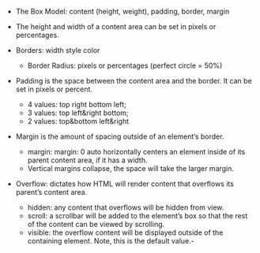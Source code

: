 - The Box Model: content (height, weight), padding, border, margin

- The height and width of a content area can be set in pixels or percentages.
- Borders: width style color
  - Border Radius: pixels or percentages (perfect circle = 50%)

- Padding is the space between the content area and the border. It can be set in pixels or percent. 
  - 4 values: top right bottom left; 
  - 3 values: top left&right bottom; 
  - 2 values: top&bottom left&right
  
- Margin is the amount of spacing outside of an element’s border.
  - margin: margin: 0 auto horizontally centers an element inside of its parent content area, if it has a width.
  - Vertical margins collapse, the space will take the larger margin.

- Overflow: dictates how HTML will render content that overflows its parent’s content area.
  - hidden: any content that overflows will be hidden from view.
  - scroll: a scrollbar will be added to the element’s box so that the rest of the content can be viewed by scrolling.
  - visible: the overflow content will be displayed outside of the containing element. Note, this is the default value.- 
